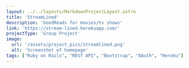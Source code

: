```yaml
---
layout: ../../layouts/MarkdownProjectLayout.astro
title: 'StreamLined'
description: 'GoodReads for movies/tv shows'
link: 'https://stream-lined.herokuapp.com/'
projectType: 'Group Project'
image: 
  url: '/assets/project_pics/streamlined.png' 
  alt: 'Screenshot of homepage'
tags: ["Ruby on Rails", "REST API", "Bootstrap", "OAuth", "Heroku"]
---
```

